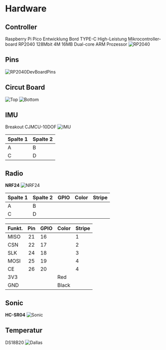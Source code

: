 # Hardware
## Controller
Raspberry Pi Pico Entwicklung Bord TYPE-C High-Leistung Mikrocontroller-board RP2040 128Mbit 4M 16MB Dual-core ARM Prozessor
![RP2040](../images/RP2040.jpg)
## Pins
![RP2040DevBoardPins](../images/picoPins.jpg)  
## Circut Board
![Top](../images/board_top.JPG)
![Bottom](../images/board_bottom.JPG)
## IMU
Breakout CJMCU-10DOF
![IMU](../images/IMU.JPG)

|Spalte 1|Spalte 2|
|--------|--------|
|    A    |    B    |
|    C    |    D    |


## Radio
**NRF24**
![NRF24](../images/NRF24.JPG)

|Spalte 1|Spalte 2|GPIO|Color|Stripe|
|--------|--------|----|-----|------|
|    A   |    B   |
|    C   |    D   |


| Funkt. | Pin | GPIO| Color | Stripe|
|------  |:---:|-----|-------|-------|
| MISO   | 21  | 16  |       |   1   |
| CSN    | 22  | 17  |       |    2  |
| SLK    | 24  | 18  |       |    3  |
| MOSI   | 25  | 19  |       |   4   |
| CE     | 26  | 20  |       |   4   |
| 3V3    |     |     |  Red  |       |
| GND    |     |     | Black |       |

## Sonic
**HC-SR04**
![Sonic](../images/HCSR04.JPG)
## Temperatur
DS18B20
![Dallas](../images/Dallas.JPG)